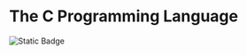 # The C Programming Language

![Static Badge](https://img.shields.io/badge/Book-The_programming_language-blue?link=https%3A%2F%2Fwww.amazon.com%2FProgramming-Language-2nd-Brian-Kernighan%2Fdp%2F0131103628)
